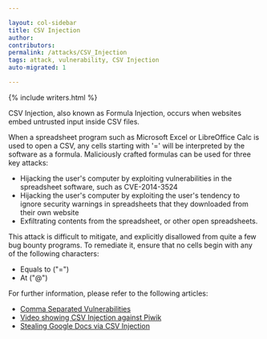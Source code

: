 ```yaml
---

layout: col-sidebar
title: CSV Injection
author: 
contributors: 
permalink: /attacks/CSV_Injection
tags: attack, vulnerability, CSV Injection
auto-migrated: 1

---
```


{% include writers.html %}

CSV Injection, also known as Formula Injection, occurs when websites
embed untrusted input inside CSV files.

When a spreadsheet program such as Microsoft Excel or LibreOffice Calc
is used to open a CSV, any cells starting with '=' will be interpreted
by the software as a formula. Maliciously crafted formulas can be used
for three key attacks:

- Hijacking the user's computer by exploiting vulnerabilities in the spreadsheet software, such as CVE-2014-3524
- Hijacking the user's computer by exploiting the user's tendency to ignore security warnings in spreadsheets that they downloaded from their own website
- Exfiltrating contents from the spreadsheet, or other open spreadsheets.

This attack is difficult to mitigate, and explicitly disallowed from
quite a few bug bounty programs. To remediate it, ensure that no cells
begin with any of the following characters:

- Equals to ("=")
- At ("@")

For further information, please refer to the following articles:

- [Comma Separated Vulnerabilities](https://www.contextis.com/resources/blog/comma-separated-vulnerabilities/)
- [Video showing CSV Injection against Piwik](https://www.youtube.com/watch?v=SC7AkclnG2g)
- [Stealing Google Docs via CSV Injection](http://georgemauer.net/2017/10/07/csv-injection.html)
